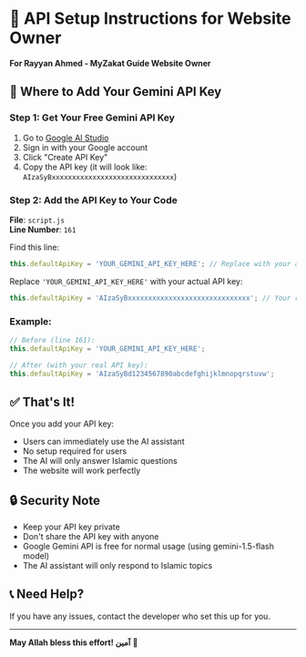 # 🔑 API Setup Instructions for Website Owner

**For Rayyan Ahmed - MyZakat Guide Website Owner**

## 📍 Where to Add Your Gemini API Key

### Step 1: Get Your Free Gemini API Key
1. Go to [Google AI Studio](https://makersuite.google.com/app/apikey)
2. Sign in with your Google account
3. Click "Create API Key"
4. Copy the API key (it will look like: `AIzaSyBxxxxxxxxxxxxxxxxxxxxxxxxxxxxxx`)

### Step 2: Add the API Key to Your Code

**File**: `script.js`  
**Line Number**: `161`

Find this line:
```javascript
this.defaultApiKey = 'YOUR_GEMINI_API_KEY_HERE'; // Replace with your actual Gemini API key
```

Replace `'YOUR_GEMINI_API_KEY_HERE'` with your actual API key:
```javascript
this.defaultApiKey = 'AIzaSyBxxxxxxxxxxxxxxxxxxxxxxxxxxxxxx'; // Your real API key here
```

### Example:
```javascript
// Before (line 161):
this.defaultApiKey = 'YOUR_GEMINI_API_KEY_HERE';

// After (with your real API key):
this.defaultApiKey = 'AIzaSyBd1234567890abcdefghijklmnopqrstuvw';
```

## ✅ That's It!

Once you add your API key:
- Users can immediately use the AI assistant
- No setup required for users
- The AI will only answer Islamic questions
- The website will work perfectly

## 🔒 Security Note

- Keep your API key private
- Don't share the API key with anyone
- Google Gemini API is free for normal usage (using gemini-1.5-flash model)
- The AI assistant will only respond to Islamic topics

## 📞 Need Help?

If you have any issues, contact the developer who set this up for you.

---

**May Allah bless this effort! آمین** 🤲